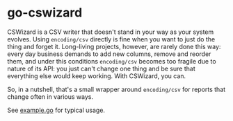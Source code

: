 # go-cswizard

CSWizard is a CSV writer that doesn't stand in your way as your system evolves. Using `encoding/csv` directly is fine when you want to just do the thing and forget it. Long-living projects, however, are rarely done this way: every day business demands to add new columns, remove and reorder them, and under this conditions `encoding/csv` becomes too fragile due to nature of its API: you just can't change one thing and be sure that everything else would keep working. With CSWizard, you can.

So, in a nutshell, that's a small wrapper around `encoding/csv` for reports that change often in various ways.

See [example.go](example/example.go) for typical usage.
